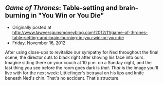 ## <em>Game of Thrones</em>: Table-setting and brain-burning in "You Win or You Die"

 * Originally posted at http://www.lawyersgunsmoneyblog.com/2012/11/game-of-thrones-table-setting-and-brain-burning-in-you-win-or-you-die
 * Friday, November 16, 2012

After  using close-ups to revitalize our sympathy for Ned throughout the final  scene, the director cuts to black right after shoving his face into  ours. Imagine sitting there on your couch at 10 p.m. on a Sunday night,  and the last thing you see before the room goes dark is _that_. _That_ is the image you'll live with for the next week: Littlefinger's  betrayal on his lips and knife beneath Ned's chin. That's no accident.  That's structure.